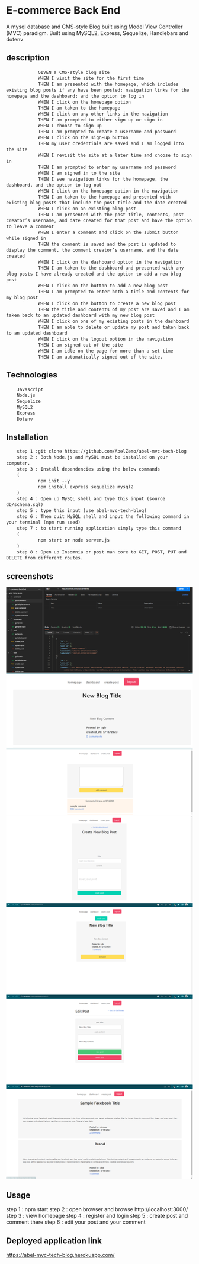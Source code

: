# E-commerce Back End 
A mysql database and CMS-style Blog built using Model View Controller (MVC) paradigm.
Built using MySQL2, Express, Sequelize, Handlebars and dotenv

## description
                GIVEN a CMS-style blog site
                WHEN I visit the site for the first time
                THEN I am presented with the homepage, which includes existing blog posts if any have been posted; navigation links for the homepage and the dashboard; and the option to log in
                WHEN I click on the homepage option
                THEN I am taken to the homepage
                WHEN I click on any other links in the navigation
                THEN I am prompted to either sign up or sign in
                WHEN I choose to sign up
                THEN I am prompted to create a username and password
                WHEN I click on the sign-up button
                THEN my user credentials are saved and I am logged into the site
                WHEN I revisit the site at a later time and choose to sign in
                THEN I am prompted to enter my username and password
                WHEN I am signed in to the site
                THEN I see navigation links for the homepage, the dashboard, and the option to log out
                WHEN I click on the homepage option in the navigation
                THEN I am taken to the homepage and presented with existing blog posts that include the post title and the date created
                WHEN I click on an existing blog post
                THEN I am presented with the post title, contents, post creator’s username, and date created for that post and have the option to leave a comment
                WHEN I enter a comment and click on the submit button while signed in
                THEN the comment is saved and the post is updated to display the comment, the comment creator’s username, and the date created
                WHEN I click on the dashboard option in the navigation
                THEN I am taken to the dashboard and presented with any blog posts I have already created and the option to add a new blog post
                WHEN I click on the button to add a new blog post
                THEN I am prompted to enter both a title and contents for my blog post
                WHEN I click on the button to create a new blog post
                THEN the title and contents of my post are saved and I am taken back to an updated dashboard with my new blog post
                WHEN I click on one of my existing posts in the dashboard
                THEN I am able to delete or update my post and taken back to an updated dashboard
                WHEN I click on the logout option in the navigation
                THEN I am signed out of the site
                WHEN I am idle on the page for more than a set time
                THEN I am automatically signed out of the site.
## Technologies
        Javascript
        Node.js
        Sequelize
        MySQL2
        Express
        Dotenv
## Installation
        step 1 :git clone https://github.com/AbelZemo/abel-mvc-tech-blog
        step 2 : Both Node.js and MySQL must be installed on your computer.
        step 3 : Install dependencies using the below commands
        ( 
                npm init --y
                npm install express sequelize mysql2
        )
        step 4 : Open up MySQL shell and type this input (source db/schema.sql)
        step 5 : type this input (use abel-mvc-tech-blog)
        step 6 : Then quit MySQL shell and input the following command in your terminal (npm run seed)
        step 7 : to start running application simply type this command 
        (
                npm start or node server.js
        )
        step 8 : Open up Insomnia or post man core to GET, POST, PUT and DELETE from different routes.

## screenshots

![1](screenshots/1.png)
![2](screenshots/2.png)
![3](screenshots/3.png)
![4](screenshots/4.png)
![5](screenshots/5.png)
![6](screenshots/6.png)
![7](screenshots/7.png)


## Usage
step 1 : npm start
step 2 : open browser and browse http://localhost:3000/
step 3 : view homepage
step 4 : register and login
step 5 : create post and comment there
step 6 : edit your post and your comment 


## Deployed application link

https://abel-mvc-tech-blog.herokuapp.com/


